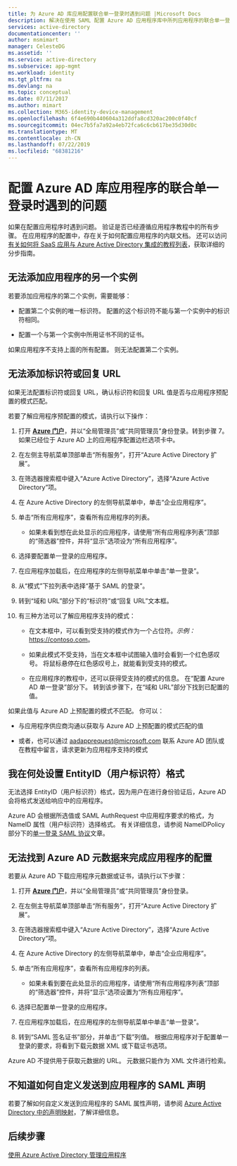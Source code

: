 ```yaml
---
title: 为 Azure AD 库应用配置联合单一登录时遇到问题 |Microsoft Docs
description: 解决在使用 SAML 配置 Azure AD 应用程序库中所列应用程序的联合单一登录时可能遇到的一些常见问题
services: active-directory
documentationcenter: ''
author: msmimart
manager: CelesteDG
ms.assetid: ''
ms.service: active-directory
ms.subservice: app-mgmt
ms.workload: identity
ms.tgt_pltfrm: na
ms.devlang: na
ms.topic: conceptual
ms.date: 07/11/2017
ms.author: mimart
ms.collection: M365-identity-device-management
ms.openlocfilehash: 6f4e690b440604a312ddfa8cd320ac200c0f40cf
ms.sourcegitcommit: 04ec7b5fa7a92a4eb72fca6c6cb617be35d30d0c
ms.translationtype: MT
ms.contentlocale: zh-CN
ms.lasthandoff: 07/22/2019
ms.locfileid: "68381216"
---
```

# <a name="problem-configuring-federated-single-sign-on-for-an-azure-ad-gallery-application"></a>配置 Azure AD 库应用程序的联合单一登录时遇到的问题

如果在配置应用程序时遇到问题。 验证是否已经遵循应用程序教程中的所有步骤。 在应用程序的配置中，存在关于如何配置应用程序的内联文档。 还可以访问[有关如何将 SaaS 应用与 Azure Active Directory 集成的教程列表](https://azure.microsoft.com/documentation/articles/active-directory-saas-tutorial-list/)，获取详细的分步指南。

## <a name="cant-add-another-instance-of-the-application"></a>无法添加应用程序的另一个实例

若要添加应用程序的第二个实例，需要能够：

-   配置第二个实例的唯一标识符。 配置的这个标识符不能与第一个实例中的标识符相同。

-   配置一个与第一个实例中所用证书不同的证书。

如果应用程序不支持上面的所有配置。 则无法配置第二个实例。

## <a name="cant-add-the-identifier-or-the-reply-url"></a>无法添加标识符或回复 URL

如果无法配置标识符或回复 URL，确认标识符和回复 URL 值是否与应用程序预配置的模式匹配。

若要了解应用程序预配置的模式，请执行以下操作：

1. 打开 [**Azure 门户**](https://portal.azure.com/)，并以“全局管理员”或“共同管理员”身份登录。转到步骤 7。 如果已经位于 Azure AD 上的应用程序配置边栏选项卡中。

2. 在左侧主导航菜单顶部单击“所有服务”，打开“Azure Active Directory 扩展”。

3. 在筛选器搜索框中键入“Azure Active Directory”，选择“Azure Active Directory”项。

4. 在 Azure Active Directory 的左侧导航菜单中，单击“企业应用程序”。

5. 单击“所有应用程序”，查看所有应用程序的列表。

   * 如果未看到想在此处显示的应用程序，请使用“所有应用程序列表”顶部的“筛选器”控件，并将“显示”选项设为“所有应用程序”。

6. 选择要配置单一登录的应用程序。

7. 在应用程序加载后，在应用程序的左侧导航菜单中单击“单一登录”。

8. 从“模式”下拉列表中选择“基于 SAML 的登录”。

9. 转到“域和 URL”部分下的“标识符”或“回复 URL”文本框。

10. 有三种方法可以了解应用程序支持的模式：

    * 在文本框中，可以看到受支持的模式作为一个占位符。*示例：* <https://contoso.com>。

    * 如果此模式不受支持，当在文本框中试图输入值时会看到一个红色感叹号。 将鼠标悬停在红色感叹号上，就能看到受支持的模式。

    * 在应用程序的教程中，还可以获得受支持的模式的信息。 在“配置 Azure AD 单一登录”部分下。 转到该步骤下，在“域和 URL”部分下找到已配置的值。

如果此值与 Azure AD 上预配置的模式不匹配。 你可以：

-   与应用程序供应商沟通以获取与 Azure AD 上预配置的模式匹配的值

-   或者，也可以通过 <aadapprequest@microsoft.com> 联系 Azure AD 团队或在教程中留言，请求更新为应用程序支持的模式

## <a name="where-do-i-set-the-entityid-user-identifier-format"></a>我在何处设置 EntityID（用户标识符）格式

无法选择 EntityID（用户标识符）格式，因为用户在进行身份验证后，Azure AD 会将格式发送给响应中的应用程序。

Azure AD 会根据所选值或 SAML AuthRequest 中应用程序要求的格式，为 NameID 属性（用户标识符）选择格式。 有关详细信息，请参阅 NameIDPolicy 部分下的[单一登录 SAML 协议](https://docs.microsoft.com/azure/active-directory/develop/active-directory-single-sign-on-protocol-reference#authnrequest)文章。

## <a name="cant-find-the-azure-ad-metadata-to-complete-the-configuration-with-the-application"></a>无法找到 Azure AD 元数据来完成应用程序的配置

若要从 Azure AD 下载应用程序元数据或证书，请执行以下步骤：

1. 打开 [**Azure 门户**](https://portal.azure.com/)，并以“全局管理员”或“共同管理员”身份登录。

2. 在左侧主导航菜单顶部单击“所有服务”，打开“Azure Active Directory 扩展”。

3. 在筛选器搜索框中键入“Azure Active Directory”，选择“Azure Active Directory”项。

4. 在 Azure Active Directory 的左侧导航菜单中，单击“企业应用程序”。

5. 单击“所有应用程序”，查看所有应用程序的列表。

   * 如果未看到要在此处显示的应用程序，请使用“所有应用程序列表”顶部的“筛选器”控件，并将“显示”选项设置为“所有应用程序”。

6. 选择已配置单一登录的应用程序。

7. 在应用程序加载后，在应用程序的左侧导航菜单中单击“单一登录”。

8. 转到“SAML 签名证书”部分，并单击“下载”列值。 根据应用程序对于配置单一登录的要求，将看到下载元数据 XML 或下载证书选项。

Azure AD 不提供用于获取元数据的 URL。 元数据只能作为 XML 文件进行检索。

## <a name="dont-know-how-to-customize-saml-claims-sent-to-an-application"></a>不知道如何自定义发送到应用程序的 SAML 声明

若要了解如何自定义发送到应用程序的 SAML 属性声明，请参阅 [Azure Active Directory 中的声明映射](https://docs.microsoft.com/azure/active-directory/active-directory-claims-mapping)，了解详细信息。

## <a name="next-steps"></a>后续步骤
[使用 Azure Active Directory 管理应用程序](what-is-application-management.md)

